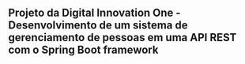 <h2>Projeto da Digital Innovation One - Desenvolvimento de um sistema de gerenciamento de pessoas em uma API REST com o Spring Boot framework</h2>





